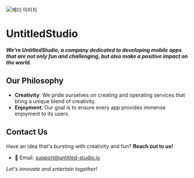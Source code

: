 ![헤더 이미지](https://github.com/Untitled-Studio-Developer/Untitled-Studio-Developer/assets/135037013/d453d7c0-53c1-403d-97d3-0e360572cfc3)

# UntitledStudio

**_We're UntitledStudio, a company dedicated to developing mobile apps that are not only fun and challenging, but also make a positive impact on the world._**

## Our Philosophy
- **Creativity**: We pride ourselves on creating and operating services that bring a unique blend of creativity.
- **Enjoyment**: Our goal is to ensure every app provides immense enjoyment to its users.

## Contact Us
Have an idea that's bursting with creativity and fun? **Reach out to us!**
- 📧 Email: [support@untitled-studio.io](mailto:support@untitled-studio.io)

_Let's innovate and entertain together!_
